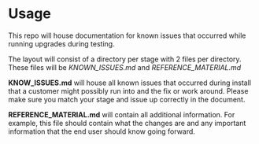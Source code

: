 # Usage
This repo will house documentation for known issues that occurred while running upgrades during testing.  

The layout will consist of a directory per stage with 2 files per directory. These files will be *KNOWN_ISSUES.md* and *REFERENCE_MATERIAL.md*

**KNOW_ISSUES.md** will house all known issues that occurred during install that a customer might possibly run into and the fix or work around.  Please make sure you match your stage and issue up correctly in the document. 

**REFERENCE_MATERIAL.md** will contain all additional information.  For example, this file should contain what the changes are and any important information that the end user should know going forward.  